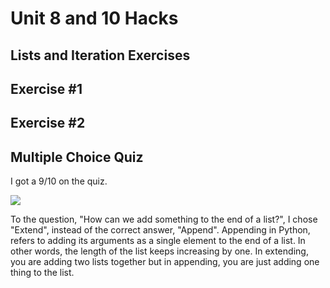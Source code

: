# Unit 8 and 10 Hacks 

## Lists and Iteration Exercises

## Exercise #1

## Exercise #2 

## Multiple Choice Quiz 

I got a 9/10 on the quiz. 

![]({{site.baseurl}}/images/quiz.PNG)

To the question, "How can we add something to the end of a list?", I chose "Extend", instead of the correct answer, "Append". Appending in Python, refers to adding its arguments as a single element to the end of a list. In other words, the length of the list keeps increasing by one. In extending, you are adding two lists together but in appending, you are just adding one thing to the list. 

